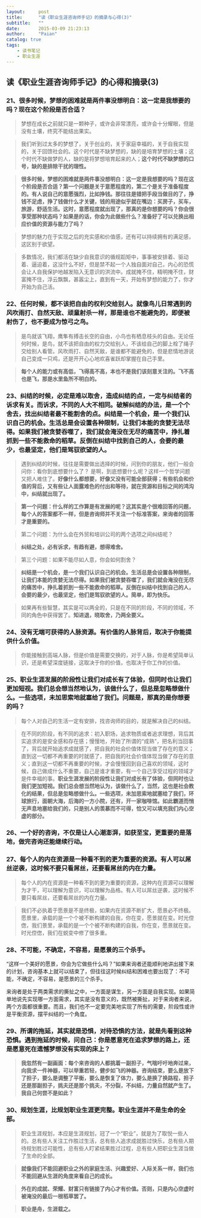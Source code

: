 ```yaml
---
layout:     post
title:      "读《职业生涯咨询师手记》的摘录与心得(3)"
subtitle:   ""
date:       2015-03-09 21:23:13
author:     "Paian"
catalog: true
tags:
    - 读书笔记
    - 职业生涯
---
```


## 读《职业生涯咨询师手记》的心得和摘录(3)

### 21、很多时候，梦想的困难就是两件事没想明白：这一定是我想要的吗？现在这个阶段是否合适？

> 梦想在成长之前就只是一颗种子，或许会非常漂亮，或许会十分耀眼，但是没有土壤，终究不能结出果实。

> 我们听到过太多的梦想了，关于创业的，关于家庭幸福的，关于自我实现的，关于回馈社会的。这个时代是不缺梦想的，缺的是培育梦想的土壤；这个时代不缺做梦的人，缺的是将梦想培育起来的人；**这个时代不缺梦想的口号，缺的是排除干扰的理性。**

> **很多时候，梦想的困难就是两件事没想明白：这一定是我想要的吗？现在这个阶段是否合适？第一个问题是关于意愿程度的，第二个是关于准备程度的。有人说自己的意愿强烈，比如挣钱。那往往是错把手段当做目的了，挣钱不足虑，挣了钱做什么才关键，钱的用途似乎就在嘴边：买房子，买车，旅游，舒适生活。这时，意愿程度就出现了，那真的是你想要的吗？你会很享受那种状态吗？如果是的话，你会为此做些什么？准备好了可以兑换出相应价值的资源与能力了吗？**

> 梦想的魅力在于实现之后的充实感和价值感，还有可以持续拥有的满足感，这区别于欲望。

> 多数情况，我们都活在缺少自我意识的循规蹈矩中，事事被安排着、驱动着、逼迫着，这没什么不好，但是禁不起一个人独自面对自己，内心的恐慌会让人自我保护地越发陷入无意识的洪流中。成就掩不住，精明掩不住，财富掩不住，浮云飘飘，甚嚣尘上，直到有一天，开始有梦想的能力了，你才开始为自己活。

### 22、任何时候，都不该把自由的权利交给别人。就像鸟儿日常遇到的风吹雨打、自然天敌、顽童射杀一样，那是谁也不能避免的，即便被射伤了，也不要成为惊弓之鸟。

> 是鸟就该飞翔，鹰隼有搏击长空的自由，小鸟也有栖息枝头的自由。无论任何时候，是鸟，就不该把自由的权力交给别人，不该给自己的脚上栓了绳子交给别人看管。风吹雨打、自然天敌，是谁都不能避免的，但是悲情地游说自己变成一只鸡，还是开开心心地欢喜雀跃却掌握在自己手里。

> **每个人的能力或有高低，飞得高不高，本也不是我们该刻意关注的。飞不高也是飞，那是水里鱼所不明白的。**

### 23、纠结的时候，必定是难以取舍，造成纠结的点，一定与纠结者的诉求有关。而诉求，不同的人大不相同。破解纠结的办法，是一个个舍去，找出纠结者最不能割舍的点。纠结是一个机会，是一个我们认识自己的机会。生活总是会设置各种限制，让我们本能的贪婪无法尽得。如果我们被贪婪吞噬了，我们就会淹没在无尽的痛苦中，挣扎着抓到一些不能救命的稻草。反倒在纠结中找到自己的人，会要的最少，也最坚定，他们是驾驭欲望的人。

> 遇到纠结的时候，往往是需要做出选择的时候，问到你的朋友，他们一般会问你：看你到底想要什么了？
是啊，到底想要什么呢？这样一个哲学问题又把人难住了。**好像什么都想要，好像又没有可能全部获得；有些机会和价值的背后，又有些让人面露难色的付出和等待，就在资源和目标之间的鸿沟中，纠结就出现了。**

> **第一个问题：什么样的工作算是有发展的呢？这其实是个很难回答的问题，每个人的答案都不一样，但是咨询师并不关注一个标准答案，来询者的回答才是重要的。**

> 第二个问题：为什么会在外贸和培训公司的两个选项之间纠结呢？

> **纠结之处，必有诉求，有趋有避，想得难舍。**

> 第三个问题：如果不能尽如人意，你会如何割舍？

> **纠结是一个机会，是一个我们认识自己的机会。生活总是会设置各种限制，让我们本能的贪婪无法尽得。如果我们被贪婪吞噬了，我们就会淹没在无尽的痛苦中，挣扎着抓到一些不能救命的稻草。反倒在纠结中找到自己的人，会要的最少，也最坚定，他们是驾驭欲望的人。简单，即为快乐。**

> 如果再有些智慧，其实是可以两全的，只是在不同的阶段，不同的领域，不同的角色中获得罢了。**知进退，晓取舍，乃两全要义。**


### 24、没有无端可获得的人脉资源。有价值的人脉背后，取决于你能提供什么价值。

> 你能接触到高端人脉，但是价值是需要交换的，对于人脉，你是希望简单认识，还是希望深度链接，这取决于你的价值，也取决于你工作的价值。

### 25、职业生涯发展的阶段性让我们对成长有了体验，但同时也让我们更加短视。我们总会想当然地认为，该做什么了，但总是忽略想做什么。一些选项，未加思索地就塞给了我们。问题是，那真的是你想要的吗？

> 每个人对自己的生活一定有安排，找咨询师的目的，就是解决自己的纠结。

> 在不同的阶段，有不同的追求：初入职场，追求物质或者追求理想，背后其实追求的是安全感和存在感；慢慢地，开始了所谓的“成熟”，把名利当回事了，背后就开始追求成就感了，把自我的社会价值体现当做了存在的意义；直到这一切都不再重要的时就感了，把自我的社会价值体现当做了存在的意义；直到这一切都不再重要的时候，才会慢慢回到自己喜欢的领域，这时候，自己做成什么不重要，自己是谁才重要，有一个自己享受过程的领域才是件幸福的事。**职业生涯发展的阶段性让我们对成长有了体验，但同时也让我们更加短视。我们总会想当然地认为，该做什么了，当然，这也是社会教化的结果，但总是忽略想做什么。一些选项，未加思索地就塞给了我们，环球旅行，面朝大海，后海的一方小院，还有，开一家咖啡馆。如此霸道而悄无声息地塞给我们的，只是别人的羡慕而不可得，恰又可以填充我们内心空虚的部分。**

### 26、一个好的咨询，不仅是让人心潮澎湃，如获至宝，更重要的是落地，做完咨询还能继续行动。

### 27、每个人的内在资源是一种看不到的更为重要的资源。有人可以屌丝逆袭，这时候不要只看屌丝，还要看屌丝的内在力量。

> 每个人的内在资源是一种看不到的更为重要的资源，这种内在资源可以理解为才干，可以理解为意识，可以理解为品格。有人可以屌丝逆袭，这时候不要只看屌丝，还要看屌丝的内在力量。

> 我们不必执着于愿景是不是终极，如果内在资源不断扩大，愿景必不终极。愿景里，承载的是一个个被不断构建的自我，你在变，愿景就在变。时光倥偬，我们景里，承载的是一个个被不断构建的自我，你在变，愿景就在变。时光倥偬，我们在蜕变中修了很多重。

### 28、不可能，不确定，不容易，是愿景的三个杀手。

“这样一个美好的愿景，你会为它做些什么吗？”如果来询者还能顺利地讲出接下来的计划，咨询基本上就可以结束了，但往往这时候纠结和困难也要出现了：不可能，不确定，不容易，是愿景的三个杀手。

来询者是处于两类需求的撕扯之中，一方面是谋生，另一方面是自我实现。如果简单地说先实现哪一方面需求，其实是没有意义的，既然被撕扯，对于来询者来说，两个方面都很重要。而且，我们也不一定要完美地实现了所有的需要，阶段性或许是平衡资源，摆平纠结的一个角度。

### 29、所谓的拖延，其实就是恐惧，对待恐惧的方法，就是先看到这种恐惧。遇到拖延的时候，问自己：**你是愿意死在追求梦想的路上，还是愿意死在遗憾梦想没有实现的床上？**

> **我忽然有一副画面：每个来咨询的人都挑着一副担子，气喘吁吁地奔过来，向我求一件神器，可以举重若轻，健步如飞的神器。咨询结束，要么是放下了担子，要么是调整了平衡，要么是恢复了体力，要么是换了换路程，担子还是那副担子，挑夫还是那个挑夫，不分裂，不纠结，力量自然就产生了。我自己何尝不是如此？**

### 30、规划生涯，比规划职业生涯更完整。职业生涯并不是生命的全部。

> 职业生涯规划，本应是生涯规划，冠了一个“职业”，就是为了取悦一些人的。总有些人关注工作胜过生活，总有些人追求成就胜过快乐，总有些人期待规划胜过可能性，总有些人盯紧结果胜过过程，总有些人把职业生涯当做了生命的全部。

> **就像我们不能回避职业之外的家庭生活、兴趣爱好、人际关系一样，我们也不能回避从生涯的角度来看自己的成长。**

> **外在的成就、荣耀、财富只有链接了内心才有价值。否则，只是内心空虚时被淹没的最后一根稻草罢了。**

> **职业是舟，生涯载之。**


































































